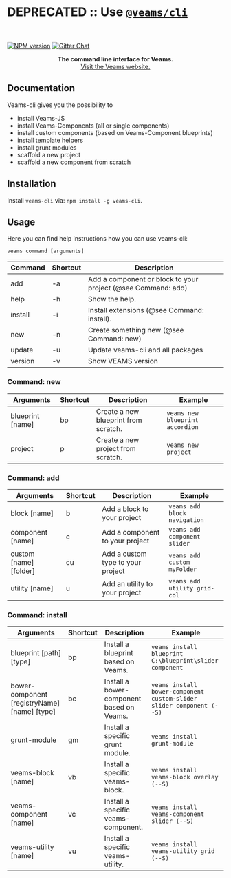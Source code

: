 # DEPRECATED :: Use [`@veams/cli`](https://github.com/Veams/cli)

<br>
<br>
<a href="http://badge.fury.io/js/veams-cli"><img src="https://badge.fury.io/js/veams-cli.svg" alt="NPM version" /></a>
<a href="https://gitter.im/Sebastian-Fitzner/Veams?utm_source=badge&utm_medium=badge&utm_campaign=pr-badge"><img src="https://badges.gitter.im/Sebastian-Fitzner/Veams.svg" alt="Gitter Chat" /></a>
</p>

<p align="center">
	<strong>The command line interface for Veams.</strong>
	<br>
	<a href="http://veams.org">Visit the Veams website.</a><br>
</p>

## Documentation

Veams-cli gives you the possibility to 
- install Veams-JS
- install Veams-Components (all or single components)
- install custom components (based on Veams-Component blueprints)
- install template helpers
- install grunt modules
- scaffold a new project
- scaffold a new component from scratch

## Installation

Install `veams-cli` via: `npm install -g veams-cli`.

## Usage 

Here you can find help instructions how you can use veams-cli:

`veams command [arguments]`

|Command     | Shortcut | Description |
|------------|----------|-------------------------------------------------------|
|add     | -a | Add a component or block to your project (@see Command: add) |
|help    | -h | Show the help. |
|install | -i | Install extensions (@see Command: install). |
|new     | -n | Create something new (@see Command: new) |
|update  | -u | Update veams-cli and all packages |
|version | -v | Show VEAMS version |

### Command: new

|Arguments | Shortcut | Description                            | Example |
|----------|----------|----------------------------------------|---------|
|blueprint [name] | bp | Create a new blueprint from scratch.   | `veams new blueprint accordion` |
|project  | p | Create a new project from scratch.     | `veams new project` |

### Command: add

|Arguments | Shortcut | Description                            | Example |
|----------|----------|----------------------------------------|---------|
|block [name] | b | Add a block to your project  | `veams add block navigation` |
|component [name] | c | Add a component to your project   | `veams add component slider` |
|custom [name] [folder]  | cu | Add a custom type to your project | `veams add custom myFolder` |
|utility [name] | u | Add an utility to your project   | `veams add utility grid-col` |

### Command: install

|Arguments              | Shortcut | Description                         | Example |
|-----------------------|----------|-------------------------------------|--------|
|blueprint [path] [type]| bp | Install a blueprint based on Veams.  | `veams install blueprint C:\blueprint\slider component` |
|bower-component [registryName] [name] [type] | bc | Install a bower-component based on Veams. | `veams install bower-component custom-slider slider component (--S)` |
|grunt-module       | gm | Install a specific grunt module.    | `veams install grunt-module` |
|veams-block [name] | vb | Install a specific veams-block. | `veams install veams-block overlay (--S)` |
|veams-component [name] | vc | Install a specific veams-component. | `veams install veams-component slider (--S)` |
|veams-utility [name] | vu | Install a specific veams-utility. | `veams install veams-utility grid (--S)` |
